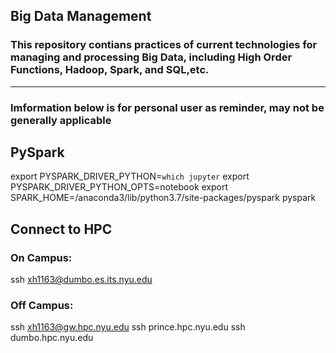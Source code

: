 ## Big Data Management
### This repository contians practices of current technologies for managing and processing Big Data, including High Order Functions, Hadoop, Spark, and  SQL,etc. 


--------------------------------------------------------------------------------------------------------------------------


### Imformation below is for personal user as reminder, may not be generally applicable

## PySpark
export PYSPARK_DRIVER_PYTHON=`which jupyter` export PYSPARK_DRIVER_PYTHON_OPTS=notebook export SPARK_HOME=/anaconda3/lib/python3.7/site-packages/pyspark pyspark


## Connect to HPC

### On Campus:
ssh xh1163@dumbo.es.its.nyu.edu
### Off Campus:
ssh xh1163@gw.hpc.nyu.edu
ssh prince.hpc.nyu.edu
ssh dumbo.hpc.nyu.edu
